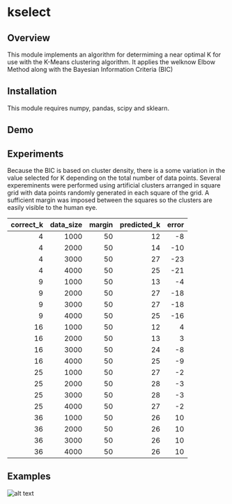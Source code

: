 # kselect

## Overview

This module implements an algorithm for determiming a near optimal K for use with the K-Means clustering algorithm. It applies the welknow Elbow Method along with the Bayesian Information Criteria (BIC)

## Installation

This module requires numpy, pandas, scipy and sklearn.

## Demo

## Experiments

Because the BIC is based on cluster density, there is a some variation in the value selected for K depending on the total number of data points. Several expereminents were performed using artificial clusters arranged in square grid with data points randomly generated in each square of the grid. A sufficient margin was imposed between the squares so the clusters are easily visible to the human eye.


| correct_k |  data_size |  margin |  predicted_k |  error |
| --------: | ----------:| -------:| ------------:| ------:|
|         4 |       1000 |      50 |           12 |     -8 |
|         4 |       2000 |      50 |           14 |    -10 |
|         4 |       3000 |      50 |           27 |    -23 |
|         4 |       4000 |      50 |           25 |    -21 |
|         9 |       1000 |      50 |           13 |     -4 |
|         9 |       2000 |      50 |           27 |    -18 |
|         9 |       3000 |      50 |           27 |    -18 |
|         9 |       4000 |      50 |           25 |    -16 |
|        16 |       1000 |      50 |           12 |      4 |
|        16 |       2000 |      50 |           13 |      3 |
|        16 |       3000 |      50 |           24 |     -8 |
|        16 |       4000 |      50 |           25 |     -9 |
|        25 |       1000 |      50 |           27 |     -2 |
|        25 |       2000 |      50 |           28 |     -3 |
|        25 |       3000 |      50 |           28 |     -3 |
|        25 |       4000 |      50 |           27 |     -2 |
|        36 |       1000 |      50 |           26 |     10 |
|        36 |       2000 |      50 |           26 |     10 |
|        36 |       3000 |      50 |           26 |     10 |
|        36 |       4000 |      50 |           26 |     10 |


## Examples

![alt text](https://github.com/delaray/kselect/tree/master/img/kselect-25.PNG)